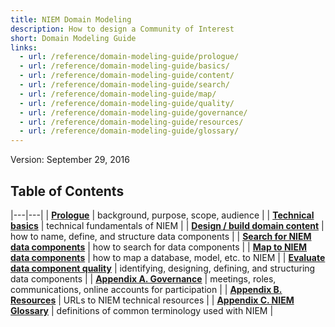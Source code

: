 ```yaml
---
title: NIEM Domain Modeling
description: How to design a Community of Interest
short: Domain Modeling Guide
links:
  - url: /reference/domain-modeling-guide/prologue/
  - url: /reference/domain-modeling-guide/basics/
  - url: /reference/domain-modeling-guide/content/
  - url: /reference/domain-modeling-guide/search/
  - url: /reference/domain-modeling-guide/map/
  - url: /reference/domain-modeling-guide/quality/
  - url: /reference/domain-modeling-guide/governance/
  - url: /reference/domain-modeling-guide/resources/
  - url: /reference/domain-modeling-guide/glossary/
---
```

Version: September 29, 2016

## Table of Contents

|---|---|
| [__Prologue__](./prologue/) | background, purpose, scope, audience |
| [__Technical basics__](./basics/) | technical fundamentals of NIEM |
| [__Design / build domain content__](./content/) | how to name, define, and structure data components |
| [__Search for NIEM data components__](./search/) | how to search for data components |
| [__Map to NIEM data components__](./map/) | how to map a database, model, etc. to NIEM |
| [__Evaluate data component quality__](./quality/) | identifying, designing, defining, and structuring data components |
| [__Appendix A. Governance__](./governance/) | meetings, roles, communications, online accounts for participation |
| [__Appendix B. Resources__](./resources/) | URLs to NIEM technical resources |
| [__Appendix C. NIEM Glossary__](./glossary/) | definitions of common terminology used with NIEM |